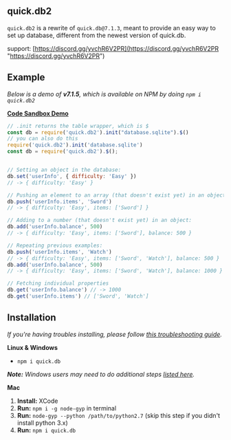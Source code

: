 ## quick.db2

`quick.db2` is a rewrite of `quick.db@7.1.3`, meant to provide an easy way to set up database, different from the newest version of quick.db.

support: [https://discord.gg/yvchR6V2PR](https://discord.gg/yvchR6V2PR "https://discord.gg/yvchR6V2PR")

## Example

*Below is a demo of **v7.1.5**, which is available on NPM by doing `npm i quick.db2`*

[**Code Sandbox Demo**](https://codesandbox.io/s/quickdb-demo-7ti8z?file=/src/index.js)

```js
// .init returns the table wrapper, which is $
const db = require('quick.db2').init("database.sqlite").$()
// you can also do this
require('quick.db2').init('database.sqlite')
const db = require('quick.db2').$();


// Setting an object in the database:
db.set('userInfo', { difficulty: 'Easy' })
// -> { difficulty: 'Easy' }

// Pushing an element to an array (that doesn't exist yet) in an object:
db.push('userInfo.items', 'Sword')
// -> { difficulty: 'Easy', items: ['Sword'] }

// Adding to a number (that doesn't exist yet) in an object:
db.add('userInfo.balance', 500)
// -> { difficulty: 'Easy', items: ['Sword'], balance: 500 }

// Repeating previous examples:
db.push('userInfo.items', 'Watch')
// -> { difficulty: 'Easy', items: ['Sword', 'Watch'], balance: 500 }
db.add('userInfo.balance', 500)
// -> { difficulty: 'Easy', items: ['Sword', 'Watch'], balance: 1000 }

// Fetching individual properties
db.get('userInfo.balance') // -> 1000
db.get('userInfo.items') // ['Sword', 'Watch']
```

## Installation

*If you're having troubles installing, please follow [this troubleshooting guide](https://github.com/JoshuaWise/better-sqlite3/blob/master/docs/troubleshooting.md).*

**Linux & Windows**

- `npm i quick.db`

***Note:** Windows users may need to do additional steps [listed here](https://github.com/JoshuaWise/better-sqlite3/blob/master/docs/troubleshooting.md).*

**Mac**

1. **Install:** XCode
2. **Run:** `npm i -g node-gyp` in terminal
3. **Run:** `node-gyp --python /path/to/python2.7` (skip this step if you didn't install python 3.x)
4. **Run:** `npm i quick.db`

